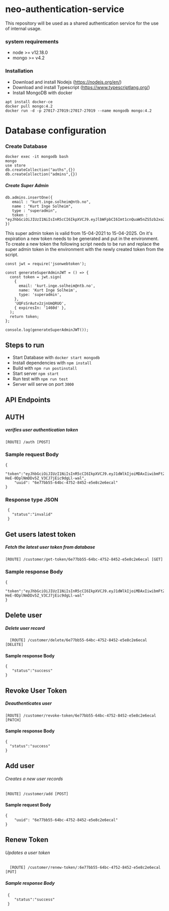 # neo-authentication-service

This repository will be used as a shared authentication service for the use of internal usage.

### system requirements

- node >= v12.18.0
- mongo >= v4.2

### Installation

- Download and install Nodejs (https://nodejs.org/en/)
- Download and install Typescript (https://www.typescriptlang.org/)
- Install MongoDB with docker

```
apt install docker-ce
docker pull mongo:4.2
docker run -d -p 27017-27019:27017-27019 --name mongodb mongo:4.2
```

# Database configuration

### Create Database

```
docker exec -it mongodb bash
mongo
use store
db.createCollection("auths",{})
db.createCollection("admins",{})
```

##### Create Super Admin

```
db.admins.insertOne({
   email : "kurt.inge.solheim@ntb.no",
   name : "Kurt Inge Solheim",
   type : "superadmin",
   token : "eyJhbGciOiJIUzI1NiIsInR5cCI6IkpXVCJ9.eyJlbWFpbCI6Imt1cnQuaW5nZS5zb2xoZWltQG50Yi5ubyIsIm5hbWUiOiJLdXJ0IEluZ2UgU29saGVpbSIsInR5cGUiOiJzdXBlcmFkbWluIiwiaWF0IjoxNjE4NDcyMTM4LCJleHAiOjE3NDQ2MTYxMzh9.SFaPlU5FTnTPHHoG_z25QTJTN0JMMQhWpyUOAJ4zo7U"
})
```

This super admin token is valid from 15-04-2021 to 15-04-2025. On it's expiration a new token needs to be generated and put in the environment. To create a new token the following script needs to be run and replace the super admin token in the environment with the newly created token from the script.

```
const jwt = require('jsonwebtoken');

const generateSuperAdminJWT = () => {
  const token = jwt.sign(
    {
      email: 'kurt.inge.solheim@ntb.no',
      name: 'Kurt Inge Solheim',
      type: 'superadmin',
    },
    'UQFsSrAutv2zjnUmQRUO',
    { expiresIn: '1460d' },
  );
  return token;
};

console.log(generateSuperAdminJWT());
```

## Steps to run

- Start Database with `docker start mongodb`
- Install dependencies with `npm install`
- Build with `npm run postinstall`
- Start server `npm start`
- Run test with `npm run test`
- Server will serve on port `3000`

## API Endpoints

## AUTH

##### verifies user authentication token

```
[ROUTE] /auth [POST]
```

### Sample request Body

```
{
    "token":"eyJhbGciOiJIUzI1NiIsInR5cCI6IkpXVCJ9.eyJ1dWlkIjoiMDAxIiwibmFtZSI6IkJyYWQgUGl0dCIsInR5cGUiOiJzdXBlcmFkbWluIiwiZW1haWwiOiJhc2lmLmltdGl5YXpAY2VmYWxvLmNvbSJ9.TfMp3kDp-HeE-0DplNmDDv5Z_V3CJ7jEic9dgLl-wal",
    "uuid": "6e77bb55-64bc-4752-8452-e5e8c2e6ecal"
}
```

### Response type JSON

```
 {
   "status":"invalid"
 }
```

## Get users latest token

##### Fetch the latest user token from database

```
[ROUTE] /customer/get-token/6e77bb55-64bc-4752-8452-e5e8c2e6ecal [GET]
```

### Sample response Body

```
{
    "token":"eyJhbGciOiJIUzI1NiIsInR5cCI6IkpXVCJ9.eyJ1dWlkIjoiMDAxIiwibmFtZSI6IkJyYWQgUGl0dCIsInR5cGUiOiJzdXBlcmFkbWluIiwiZW1haWwiOiJhc2lmLmltdGl5YXpAY2VmYWxvLmNvbSJ9.TfMp3kDp-HeE-0DplNmDDv5Z_V3CJ7jEic9dgLl-wal"
}
```

## Delete user

##### Delete user record

```
  [ROUTE] /customer/delete/6e77bb55-64bc-4752-8452-e5e8c2e6ecal [DELETE]
```

#### Sample response Body

```
{
   "status":"success"
}
```

## Revoke User Token

##### Deauthenticates user

```
[ROUTE] /customer/revoke-token/6e77bb55-64bc-4752-8452-e5e8c2e6ecal [PATCH]
```

#### Sample response Body

```
{
  "status":"success"
}
```

## Add user

###### Creates a new user records

```
[ROUTE] /customer/add [POST]
```

#### Sample request Body

```
{
    "uuid": "6e77bb55-64bc-4752-8452-e5e8c2e6ecal"
}
```

## Renew Token

###### Updates a user token

```
  [ROUTE] /customer/renew-token/:6e77bb55-64bc-4752-8452-e5e8c2e6ecal [PUT]
```

##### Sample response Body

```
 {
    "status":"success"
 }
```
